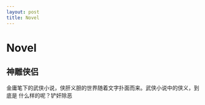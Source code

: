 ```yaml
---
layout: post
title: Novel
---
```



Novel
=====

神雕侠侣
--------

金庸笔下的武侠小说，侠肝义胆的世界随着文字扑面而来。武侠小说中的侠义，到底是
什么样的呢？铲奸除恶
